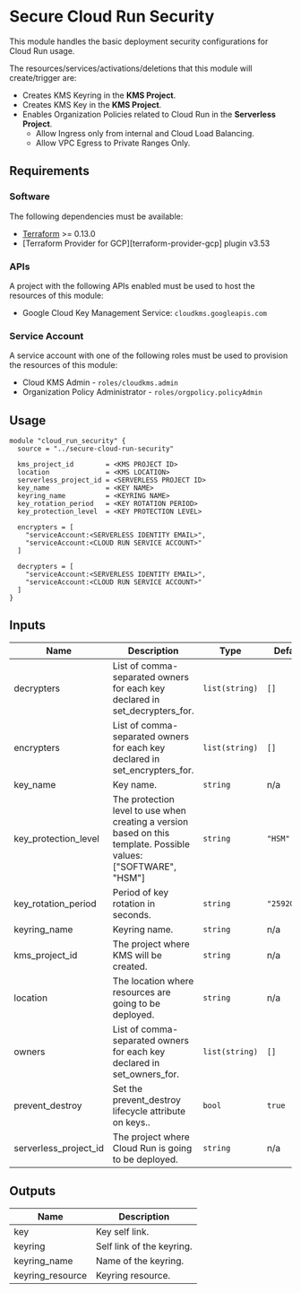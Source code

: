 # Secure Cloud Run Security

This module handles the basic deployment security configurations for Cloud Run usage.

The resources/services/activations/deletions that this module will create/trigger are:

* Creates KMS Keyring in the **KMS Project**.
* Creates KMS Key in the **KMS Project**.
* Enables Organization Policies related to Cloud Run in the **Serverless Project**.
  * Allow Ingress only from internal and Cloud Load Balancing.
  * Allow VPC Egress to Private Ranges Only.

## Requirements

### Software

The following dependencies must be available:

* [Terraform](https://www.terraform.io/downloads.html) >= 0.13.0
* [Terraform Provider for GCP][terraform-provider-gcp] plugin v3.53

### APIs

A project with the following APIs enabled must be used to host the
resources of this module:

* Google Cloud Key Management Service: `cloudkms.googleapis.com`

### Service Account

A service account with one of the following roles must be used to provision
the resources of this module:

* Cloud KMS Admin - `roles/cloudkms.admin`
* Organization Policy Administrator - `roles/orgpolicy.policyAdmin`

## Usage

```hcl
module "cloud_run_security" {
  source = "../secure-cloud-run-security"

  kms_project_id        = <KMS PROJECT ID>
  location              = <KMS LOCATION>
  serverless_project_id = <SERVERLESS PROJECT ID>
  key_name              = <KEY NAME>
  keyring_name          = <KEYRING NAME>
  key_rotation_period   = <KEY ROTATION PERIOD>
  key_protection_level  = <KEY PROTECTION LEVEL>

  encrypters = [
    "serviceAccount:<SERVERLESS IDENTITY EMAIL>",
    "serviceAccount:<CLOUD RUN SERVICE ACCOUNT>"
  ]

  decrypters = [
    "serviceAccount:<SERVERLESS IDENTITY EMAIL>",
    "serviceAccount:<CLOUD RUN SERVICE ACCOUNT>"
  ]
}
```

<!-- BEGINNING OF PRE-COMMIT-TERRAFORM DOCS HOOK -->
## Inputs

| Name | Description | Type | Default | Required |
|------|-------------|------|---------|:--------:|
| decrypters | List of comma-separated owners for each key declared in set\_decrypters\_for. | `list(string)` | `[]` | no |
| encrypters | List of comma-separated owners for each key declared in set\_encrypters\_for. | `list(string)` | `[]` | no |
| key\_name | Key name. | `string` | n/a | yes |
| key\_protection\_level | The protection level to use when creating a version based on this template. Possible values: ["SOFTWARE", "HSM"] | `string` | `"HSM"` | no |
| key\_rotation\_period | Period of key rotation in seconds. | `string` | `"2592000s"` | no |
| keyring\_name | Keyring name. | `string` | n/a | yes |
| kms\_project\_id | The project where KMS will be created. | `string` | n/a | yes |
| location | The location where resources are going to be deployed. | `string` | n/a | yes |
| owners | List of comma-separated owners for each key declared in set\_owners\_for. | `list(string)` | `[]` | no |
| prevent\_destroy | Set the prevent\_destroy lifecycle attribute on keys.. | `bool` | `true` | no |
| serverless\_project\_id | The project where Cloud Run is going to be deployed. | `string` | n/a | yes |

## Outputs

| Name | Description |
|------|-------------|
| key | Key self link. |
| keyring | Self link of the keyring. |
| keyring\_name | Name of the keyring. |
| keyring\_resource | Keyring resource. |

<!-- END OF PRE-COMMIT-TERRAFORM DOCS HOOK -->